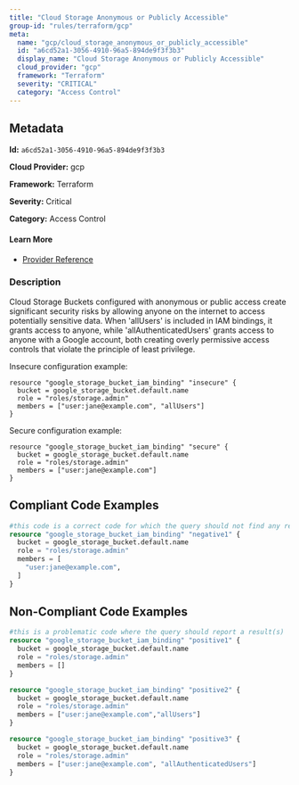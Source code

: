 ```yaml
---
title: "Cloud Storage Anonymous or Publicly Accessible"
group-id: "rules/terraform/gcp"
meta:
  name: "gcp/cloud_storage_anonymous_or_publicly_accessible"
  id: "a6cd52a1-3056-4910-96a5-894de9f3f3b3"
  display_name: "Cloud Storage Anonymous or Publicly Accessible"
  cloud_provider: "gcp"
  framework: "Terraform"
  severity: "CRITICAL"
  category: "Access Control"
---
```

## Metadata

**Id:** `a6cd52a1-3056-4910-96a5-894de9f3f3b3`

**Cloud Provider:** gcp

**Framework:** Terraform

**Severity:** Critical

**Category:** Access Control

#### Learn More

 - [Provider Reference](https://registry.terraform.io/providers/hashicorp/google/latest/docs/resources/storage_bucket_iam#google_storage_bucket_iam_binding)

### Description

 Cloud Storage Buckets configured with anonymous or public access create significant security risks by allowing anyone on the internet to access potentially sensitive data. When 'allUsers' is included in IAM bindings, it grants access to anyone, while 'allAuthenticatedUsers' grants access to anyone with a Google account, both creating overly permissive access controls that violate the principle of least privilege.

Insecure configuration example:
```
resource "google_storage_bucket_iam_binding" "insecure" {
  bucket = google_storage_bucket.default.name
  role = "roles/storage.admin"
  members = ["user:jane@example.com", "allUsers"]
}
```

Secure configuration example:
```
resource "google_storage_bucket_iam_binding" "secure" {
  bucket = google_storage_bucket.default.name
  role = "roles/storage.admin"
  members = ["user:jane@example.com"]
}
```


## Compliant Code Examples
```terraform
#this code is a correct code for which the query should not find any result
resource "google_storage_bucket_iam_binding" "negative1" {
  bucket = google_storage_bucket.default.name
  role = "roles/storage.admin"
  members = [
    "user:jane@example.com",
  ]
}
```
## Non-Compliant Code Examples
```terraform
#this is a problematic code where the query should report a result(s)
resource "google_storage_bucket_iam_binding" "positive1" {
  bucket = google_storage_bucket.default.name
  role = "roles/storage.admin"
  members = []
}

resource "google_storage_bucket_iam_binding" "positive2" {
  bucket = google_storage_bucket.default.name
  role = "roles/storage.admin"
  members = ["user:jane@example.com","allUsers"]
}

resource "google_storage_bucket_iam_binding" "positive3" {
  bucket = google_storage_bucket.default.name
  role = "roles/storage.admin"
  members = ["user:jane@example.com", "allAuthenticatedUsers"]
}
```